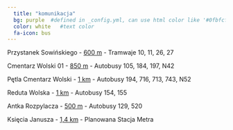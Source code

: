 ```yaml
---
  title: "komunikacja"
  bg: purple  #defined in _config.yml, can use html color like '#0fbfcf'
  color: white   #text color
  fa-icon: bus
---
```

<p>Przystanek Sowińskiego - <a href="https://goo.gl/maps/FwWNvTtfzL72" target="_blank">600 m</a> - Tramwaje 10, 11, 26, 27</p>
<p>Cmentarz Wolski 01 - <a href="https://goo.gl/maps/u3xkhae14fy" target="_blank">850 m</a> - Autobusy 105, 184, 197, N42</p>
<p>Pętla Cmentarz Wolski - <a href="https://goo.gl/maps/j6WF1RopQ9G2" target="_blank">1 km</a> - Autobusy 194, 716, 713, 743, N52</p>
<p>Reduta Wolska - <a href="https://goo.gl/maps/j4Am1YJ7kzP2" target="_blank">1 km</a> - Autobusy 154, 155</p>
<p>Antka Rozpylacza - <a href="https://goo.gl/maps/K88Qnxv3CuT2" target="_blank">500 m</a> - Autobusy 129, 520</p>
<p>Księcia Janusza - <a href="https://goo.gl/maps/sbvYkzS9UDP2" target="_blank">1,4 km</a> - Planowana Stacja Metra</p>
